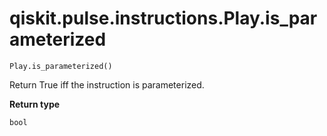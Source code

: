 # qiskit.pulse.instructions.Play.is\_parameterized

`Play.is_parameterized()`

Return True iff the instruction is parameterized.

**Return type**

`bool`
